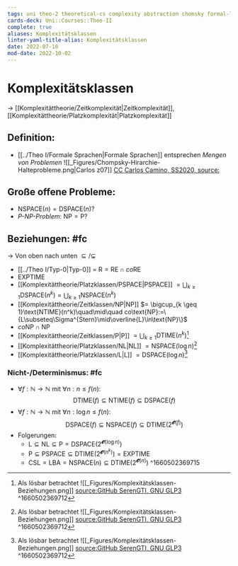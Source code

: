 ```yaml
---
tags: uni theo-2 theoretical-cs complexity abstraction chomsky formal-languages
cards-deck: Uni::Courses::Theo-II
complete: true
aliases: Komplexitätsklassen
linter-yaml-title-alias: Komplexitätsklassen
date: 2022-07-10
mod-date: 2022-10-02
---
```


# Komplexitätsklassen
-> [[Komplexitättheorie/Zeitkomplexität|Zeitkomplexität]], [[Komplexitättheorie/Platzkomplexität|Platzkomplexität]]

## Definition:
- [[../Theo I/Formale Sprachen|Formale Sprachen]] entsprechen *Mengen von Problemen*
![[_Figures/Chompsky-Hirarchie-Halteprobleme.png|Carlos z07]]
[CC Carlos Camino, SS2020, source:](https://fmi.uni-stuttgart.de/files/ti/teaching/s20/ti2/erg/z07.pdf)

## Große offene Probleme:
- $\text{NSPACE}(n) =\text{DSPACE}(n)?$
- *P-NP-Problem*: $\text{NP}=\text{P}?$

## Beziehungen: #fc
-> Von oben nach unten $\subseteq/\subsetneq$
- [[../Theo I/Typ-0|Typ-0]] = $\text{R}=\text{RE}\cap co\text{RE}$
- $\text{EXPTIME}$
- [[Komplexitättheorie/Platzklassen/PSPACE|PSPACE]] $= \bigcup_{k \geq 1}\text{DSPACE}(n^k)=\bigcup_{k\geq 1} \text{NSPACE}(n^k)$
- [[Komplexitättheorie/Zeitklassen/NP|NP]] $= \bigcup_{k \geq 1}\text{NTIME}(n^k)\quad\mid\quad co\text{NP}:=\{L\subseteq\Sigma^{Stern}\mid\overline{L}\in\text{NP}\}$
- $co\text{NP}\cap\text{NP}$
- [[Komplexitättheorie/Zeitklassen/P|P]] $= \bigcup_{k \geq 1}\text{DTIME}(n^k)$[^1]
- [[Komplexitättheorie/Platzklassen/NL|NL]] $=\text{NSPACE}(\log n)$[^1]
- [[Komplexitättheorie/Platzklassen/L|L]] $=\text{DSPACE}(\log n)$[^1]
[^1]: Als lösbar betrachtet
![[_Figures/Komplexitätsklassen-Beziehungen.png]]
[source:GitHub SerenGTI, GNU GLP3](https://github.com/SerenGTI/Theo_Inf/blob/master/Klausurzettel%20Theo%202/graph.png)
^1660502369712

### Nicht-/Determinismus: #fc
- $\forall f:\mathbb{N}\rightarrow\mathbb{N}$ mit $\forall n:n\leq f(n):$
$$\text{DTIME}(f)\subseteq\text{NTIME}(f)\subseteq\text{DSPACE}(f)$$
- $\forall f:\mathbb{N}\rightarrow\mathbb{N}$ mit $\forall n:\log n\leq f(n):$
$$\text{DSPACE}(f)\subseteq\text{NSPACE}(f)\subseteq\text{DTIME}(2^{\mathbfcal{O}(f)})$$
- Folgerungen:
	- $\text{L}\subseteq\text{NL}\subseteq\text{P}=\text{DSPACE}(2^{\mathbfcal{O}(\log n)})$
	- $\text{P}\subseteq\text{PSPACE}\subseteq\text{DTIME}(2^{\mathbfcal{O}(n^k)})=\text{EXPTIME}$
	- $\text{CSL}=\text{LBA}=\text{NSPACE}(n)\subseteq\text{DTIME}(2^{\mathbfcal{O}(n)})$
^1660502369715
